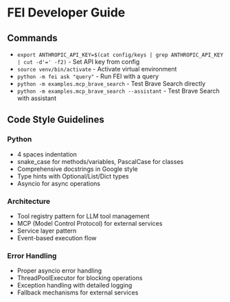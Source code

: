 # FEI Developer Guide

## Commands

- `export ANTHROPIC_API_KEY=$(cat config/keys | grep ANTHROPIC_API_KEY | cut -d'=' -f2)` - Set API key from config
- `source venv/bin/activate` - Activate virtual environment
- `python -m fei ask "query"` - Run FEI with a query
- `python -m examples.mcp_brave_search` - Test Brave Search directly
- `python -m examples.mcp_brave_search --assistant` - Test Brave Search with assistant

## Code Style Guidelines

### Python
- 4 spaces indentation
- snake_case for methods/variables, PascalCase for classes
- Comprehensive docstrings in Google style
- Type hints with Optional/List/Dict types
- Asyncio for async operations

### Architecture 
- Tool registry pattern for LLM tool management
- MCP (Model Control Protocol) for external services
- Service layer pattern
- Event-based execution flow

### Error Handling
- Proper asyncio error handling
- ThreadPoolExecutor for blocking operations
- Exception handling with detailed logging
- Fallback mechanisms for external services